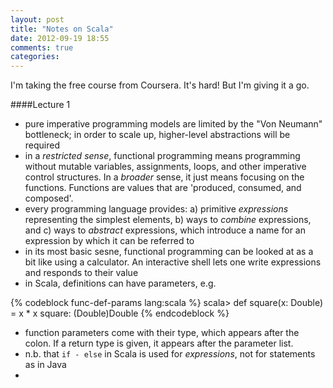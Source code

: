 ```yaml
---
layout: post
title: "Notes on Scala"
date: 2012-09-19 18:55
comments: true
categories: 
---
```


I'm taking the free course from Coursera.  It's hard!  But I'm giving it a go.


####Lecture 1
- pure imperative programming models are limited by the "Von Neumann" bottleneck; in order to scale up, higher-level abstractions will be required
- in a *restricted sense*, functional programming means programming without mutable variables, assignments, loops, and other imperative control structures.  In a *broader* sense, it just means focusing on the functions.  Functions are values that are 'produced, consumed, and composed'.
- every programming language provides:  a) primitive *expressions* representing the simplest elements, b) ways to *combine* expressions, and c) ways to *abstract* expressions, which introduce a name for an expression by which it can be referred to
- in its most basic sesne, functional programming can be looked at as a bit like using a calculator.  An interactive shell lets one write expressions and responds to their value
- in Scala, definitions can have parameters, e.g.

{% codeblock func-def-params lang:scala %}
scala> def square(x: Double) = x * x
square: (Double)Double
{% endcodeblock %}

- function parameters come with their type, which appears after the colon.  If a return type is given, it appears after the parameter list.
- n.b. that `if - else` in Scala is used for _expressions_, not for statements as in Java
- 
